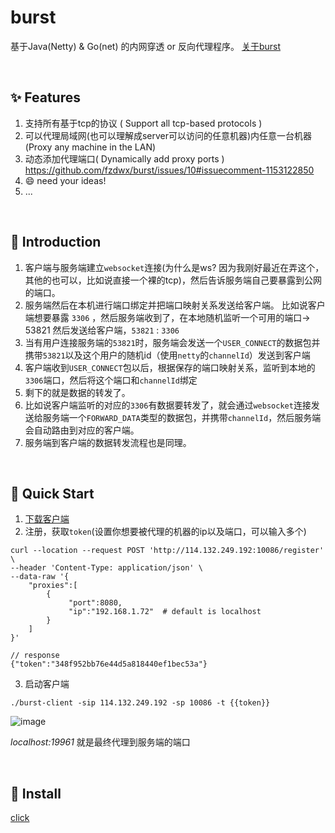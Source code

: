 # burst

基于Java(Netty) & Go(net) 的内网穿透 or 反向代理程序。 [关于burst](https://github.com/fzdwx/burst/issues/6)

<br>

## ✨ Features

1. 支持所有基于tcp的协议 ( Support all tcp-based protocols )
2. 可以代理局域网(也可以理解成server可以访问的任意机器)内任意一台机器 (Proxy any machine in the LAN)
3. 动态添加代理端口( Dynamically add proxy ports ) https://github.com/fzdwx/burst/issues/10#issuecomment-1153122850
4. 😄 need your ideas!
5. ...

<br>

## 📝 Introduction

1. 客户端与服务端建立`websocket`连接(为什么是ws? 因为我刚好最近在弄这个，其他的也可以，比如说直接一个裸的tcp)，然后告诉服务端自己要暴露到公网的端口。
2. 服务端然后在本机进行端口绑定并把端口映射关系发送给客户端。
   比如说客户端想要暴露 `3306` ，然后服务端收到了，在本地随机监听一个可用的端口-> 53821
   然后发送给客户端，`53821` : `3306`
3. 当有用户连接服务端的`53821`时，服务端会发送一个`USER_CONNECT`的数据包并携带`53821`以及这个用户的随机id（使用`netty`的`channelId`）发送到客户端
4. 客户端收到`USER_CONNECT`包以后，根据保存的端口映射关系，监听到本地的`3306`端口，然后将这个端口和`channelId`绑定
5. 剩下的就是数据的转发了。
6. 比如说客户端监听的对应的`3306`有数据要转发了，就会通过`websocket`连接发送给服务端一个`FORWARD_DATA`类型的数据包，并携带`channelId`，然后服务端会自动路由到对应的客户端。
7. 服务端到客户端的数据转发流程也是同理。

<br>

## 🚀 Quick Start

1. [下载客户端](https://github.com/fzdwx/burst/releases/tag/v1.0)
2. 注册，获取`token`(设置你想要被代理的机器的ip以及端口，可以输入多个)

```shell
curl --location --request POST 'http://114.132.249.192:10086/register' \
--header 'Content-Type: application/json' \
--data-raw '{
    "proxies":[
        {
             "port":8080,
             "ip":"192.168.1.72"  # default is localhost
        }
    ]
}'

// response
{"token":"348f952bb76e44d5a818440ef1bec53a"}
```

3. 启动客户端

```shell
./burst-client -sip 114.132.249.192 -sp 10086 -t {{token}}
```

![image](https://user-images.githubusercontent.com/65269574/172837594-f09ad6b1-c138-4625-9be3-96e35a7e4128.png)

_localhost:19961_ 就是最终代理到服务端的端口

<br>

## 👷 Install

[click](https://github.com/fzdwx/burst/blob/main/Install.md)